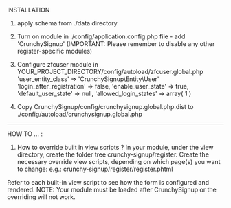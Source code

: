 INSTALLATION

1. apply schema from ./data directory

2. Turn on module in ./config/application.config.php file - add 'CrunchySignup'
   (IMPORTANT: Please remember to disable any other register-specific modules)

3.  Configure zfcuser module in YOUR_PROJECT_DIRECTORY/config/autoload/zfcuser.global.php
'user_entity_class' => 'CrunchySignup\Entity\User' 
'login_after_registration' => false,
'enable_user_state' => true,
'default_user_state' => null,
'allowed_login_states' => array( 1 )


4. Copy CrunchySignup/config/crunchysignup.global.php.dist to ./config/autoload/crunchysignup.global.php 


------------
HOW TO ... :

1. How to override built in view scripts ?
In your module, under the view directory, create the folder tree crunchy-signup/register.
Create the necessary override view scripts, depending on which page(s) you want to change:
e.g.: crunchy-signup/register/register.phtml

Refer to each built-in view script to see how the form is configured and rendered.
NOTE: Your module must be loaded after CrunchySignup or the overriding will not work. 